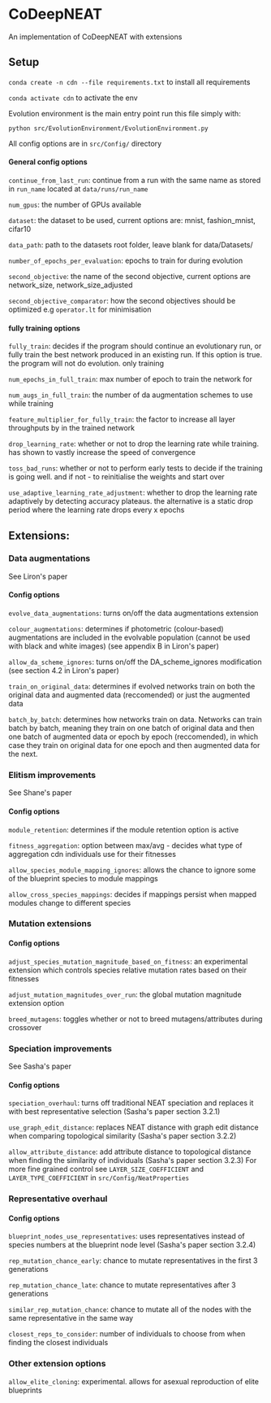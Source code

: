# CoDeepNEAT

An implementation of CoDeepNEAT with extensions

## Setup

```conda create -n cdn --file requirements.txt``` to install all requirements

```conda activate cdn``` to activate the env

Evolution environment is the main entry point run this file simply with:

```python src/EvolutionEnvironment/EvolutionEnvironment.py```

All config options are in ```src/Config/``` directory

#### General config options

```continue_from_last_run```: continue from a run with the same name as stored in ```run_name``` located at ```data/runs/run_name```

```num_gpus```: the number of GPUs available

```dataset```: the dataset to be used, current options are: mnist, fashion_mnist, cifar10

```data_path```: path to the datasets root folder, leave blank for data/Datasets/

```number_of_epochs_per_evaluation```: epochs to train for during evolution

```second_objective```: the name of the second objective, current options are network_size, network_size_adjusted

```second_objective_comparator```: how the second objectives should be optimized e.g ```operator.lt``` for minimisation

#### fully training options

```fully_train```: decides if the program should continue an evolutionary run, or fully train 
the best network produced in an existing run. If this option is true. the program will not do evolution. only training

```num_epochs_in_full_train```: max number of epoch to train the network for

```num_augs_in_full_train```: the number of da augmentation schemes to use while training

```feature_multiplier_for_fully_train```: the factor to increase all layer throughputs by in the trained network

```drop_learning_rate```: whether or not to drop the learning rate while training. has shown to vastly 
increase the speed of convergence

```toss_bad_runs```: whether or not to perform early tests to decide if the training is going well. 
and if not - to reinitialise the weights and start over

```use_adaptive_learning_rate_adjustment```: whether to drop the learning rate adaptively 
 by detecting accuracy plateaus. the alternative is a static drop period where the learning rate drops every x epochs 



## Extensions:

### Data augmentations

See Liron's paper

#### Config options
```evolve_data_augmentations```: turns on/off the data augmentations extension

```colour_augmentations```: determines if photometric (colour-based) augmentations are included in the evolvable population (cannot be used with black and white images) (see appendix B in Liron's paper)

```allow_da_scheme_ignores```: turns on/off the DA_scheme_ignores modification (see section 4.2 in Liron's paper)

```train_on_original_data```: determines if evolved networks train on both the original data and augmented data (reccomended) or just the augmented data

```batch_by_batch```: determines how networks train on data. Networks can train batch by batch, meaning they train on one batch of original data and then one batch of augmented data or epoch by epoch (reccomended), in which case they train on original data for one epoch and then augmented data for the next.

### Elitism improvements

See Shane's paper

#### Config options

```module_retention```: determines if the module retention option is active

```fitness_aggregation```: option between max/avg - decides what type of aggregation cdn individuals use for their fitnesses

```allow_species_module_mapping_ignores```: allows the chance to ignore some of the blueprint species to module mappings

```allow_cross_species_mappings```: decides if mappings persist when mapped modules change to different species

### Mutation extensions

#### Config options

```adjust_species_mutation_magnitude_based_on_fitness```: an experimental extension which controls species relative mutation rates based on their fitnesses

```adjust_mutation_magnitudes_over_run```: the global mutation magnitude extension option

```breed_mutagens```: toggles whether or not to breed mutagens/attributes during crossover

### Speciation improvements

See Sasha's paper

#### Config options

```speciation_overhaul```: turns off traditional NEAT speciation and replaces it with best representative selection (Sasha's paper section 3.2.1)

```use_graph_edit_distance```: replaces NEAT distance with graph edit distance when comparing topological similarity (Sasha's paper section 3.2.2)

```allow_attribute_distance```: add attribute distance to topological distance when finding the similarity of individuals (Sasha's paper section 3.2.3) For more fine grained control see ```LAYER_SIZE_COEFFICIENT``` and ```LAYER_TYPE_COEFFICIENT``` in ```src/Config/NeatProperties```

### Representative overhaul

#### Config options

```blueprint_nodes_use_representatives```: uses representatives instead of species numbers at the blueprint node level (Sasha's paper section 3.2.4)

```rep_mutation_chance_early```: chance to mutate representatives in the first 3 generations

```rep_mutation_chance_late```: chance to mutate representatives after 3 generations

```similar_rep_mutation_chance```: chance to mutate all of the nodes with the same representative in the same way

```closest_reps_to_consider```: number of individuals to choose from when finding the closest individuals

### Other extension options

```allow_elite_cloning```: experimental. allows for asexual reproduction of elite blueprints